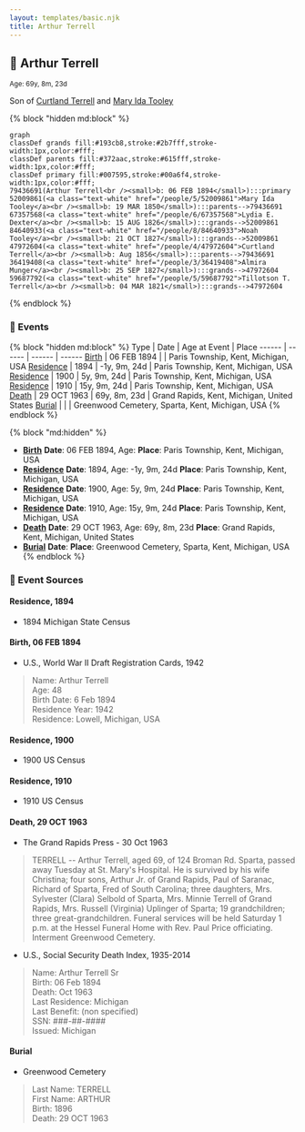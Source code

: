 ```yaml
---
layout: templates/basic.njk
title: Arthur Terrell
---
```

## 🔵 Arthur Terrell
<small>Age: 69y, 8m, 23d</small>

Son of [Curtland Terrell](/people/4/47972604) and [Mary Ida Tooley](/people/5/52009861)

{% block "hidden md:block" %}
```mermaid
graph
classDef grands fill:#193cb8,stroke:#2b7fff,stroke-width:1px,color:#fff;
classDef parents fill:#372aac,stroke:#615fff,stroke-width:1px,color:#fff;
classDef primary fill:#007595,stroke:#00a6f4,stroke-width:1px,color:#fff;
79436691(Arthur Terrell<br /><small>b: 06 FEB 1894</small>):::primary
52009861(<a class="text-white" href="/people/5/52009861">Mary Ida Tooley</a><br /><small>b: 19 MAR 1850</small>):::parents-->79436691
67357568(<a class="text-white" href="/people/6/67357568">Lydia E. Dexter</a><br /><small>b: 15 AUG 1826</small>):::grands-->52009861
84640933(<a class="text-white" href="/people/8/84640933">Noah Tooley</a><br /><small>b: 21 OCT 1827</small>):::grands-->52009861
47972604(<a class="text-white" href="/people/4/47972604">Curtland Terrell</a><br /><small>b: Aug 1856</small>):::parents-->79436691
36419408(<a class="text-white" href="/people/3/36419408">Almira Munger</a><br /><small>b: 25 SEP 1827</small>):::grands-->47972604
59687792(<a class="text-white" href="/people/5/59687792">Tillotson T. Terrell</a><br /><small>b: 04 MAR 1821</small>):::grands-->47972604
```
{% endblock %}

### 📆 Events

{% block "hidden md:block" %}
Type | Date | Age at Event | Place
------ | ------ | ------ | ------
[Birth](#event-event-2) | 06 FEB 1894 |  | Paris Township, Kent, Michigan, USA
[Residence](#event-event-0) | 1894 | -1y, 9m, 24d | Paris Township, Kent, Michigan, USA
[Residence](#event-event-1) | 1900 | 5y, 9m, 24d | Paris Township, Kent, Michigan, USA
[Residence](#event-event-2) | 1910 | 15y, 9m, 24d | Paris Township, Kent, Michigan, USA
[Death](#event-event-6) | 29 OCT 1963 | 69y, 8m, 23d | Grand Rapids, Kent, Michigan, United States
[Burial](#event-event-7) |  |  | Greenwood Cemetery, Sparta, Kent, Michigan, USA
{% endblock %}

{% block "md:hidden" %}
- **[Birth](#event-event-2)**
**Date**: 06 FEB 1894, Age:
**Place**: Paris Township, Kent, Michigan, USA
- **[Residence](#event-event-0)**
**Date**: 1894, Age: -1y, 9m, 24d
**Place**: Paris Township, Kent, Michigan, USA
- **[Residence](#event-event-1)**
**Date**: 1900, Age: 5y, 9m, 24d
**Place**: Paris Township, Kent, Michigan, USA
- **[Residence](#event-event-2)**
**Date**: 1910, Age: 15y, 9m, 24d
**Place**: Paris Township, Kent, Michigan, USA
- **[Death](#event-event-6)**
**Date**: 29 OCT 1963, Age: 69y, 8m, 23d
**Place**: Grand Rapids, Kent, Michigan, United States
- **[Burial](#event-event-7)**
**Date**:
**Place**: Greenwood Cemetery, Sparta, Kent, Michigan, USA
{% endblock %}

### 📰 Event Sources

#### <a id="event-event-0"></a> Residence, 1894
* 1894 Michigan State Census

#### <a id="event-event-2"></a> Birth, 06 FEB 1894
* U.S., World War II Draft Registration Cards, 1942
>   
  > Name: Arthur Terrell  
  > Age: 48  
  > Birth Date: 6 Feb 1894  
  > Residence Year: 1942  
  > Residence: Lowell, Michigan, USA

#### <a id="event-event-1"></a> Residence, 1900
* 1900 US Census

#### <a id="event-event-2"></a> Residence, 1910
* 1910 US Census

#### <a id="event-event-6"></a> Death, 29 OCT 1963
* The Grand Rapids Press  - 30 Oct 1963
>   
  > TERRELL -- Arthur Terrell, aged 69, of 124 Broman Rd. Sparta, passed away Tuesday at St. Mary's Hospital. He is survived by his wife Christina; four sons, Arthur Jr. of Grand Rapids, Paul of Saranac, Richard of Sparta, Fred of South Carolina; three daughters, Mrs. Sylvester (Clara) Selbold of Sparta, Mrs. Minnie Terrell of Grand Rapids, Mrs. Russell (Virginia) Uplinger of Sparta; 19 grandchildren; three great-grandchildren. Funeral services will be held Saturday 1 p.m. at the Hessel Funeral Home with Rev. Paul Price officiating. Interment Greenwood Cemetery.
* U.S., Social Security Death Index, 1935-2014
>   
  > Name: Arthur Terrell Sr  
  > Birth: 06 Feb 1894  
  > Death: Oct 1963  
  > Last Residence: Michigan  
  > Last Benefit: (non specified)  
  > SSN: ###-##-####  
  > Issued: Michigan

#### <a id="event-event-7"></a> Burial
* Greenwood Cemetery
>   
  > Last Name: TERRELL  
  > First Name: ARTHUR  
  > Birth: 1896  
  > Death: 29 OCT 1963